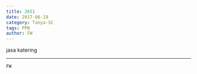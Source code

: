```yaml
---
title: 2651
date: 2017-06-19
category: Tanya-SC
tags: PPN
author: FW
---
```


jasa katering

---



`FW`
